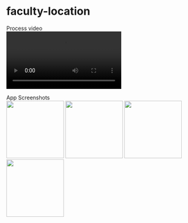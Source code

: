 # faculty-location

Process video  
![Process video](https://github.com/shwan26/faculty-location/blob/main/Screen%20Recording%202024-08-17%20at%2012.03.32%E2%80%AFPM.mov)

App Screenshots  
<img src="https://github.com/user-attachments/assets/d31c4361-2d24-4774-8ac5-81bfa0448e4a" width="150"/>
<img src="https://github.com/user-attachments/assets/3ba5bebf-13df-4558-8e06-2f8744e3e482" width="150"/>
<img src="https://github.com/user-attachments/assets/466973d2-9870-407e-ad9a-c18effcfba8d" width="150"/>
<img src="https://github.com/user-attachments/assets/4c614f3c-36c2-461e-b8b6-e639fee5a1b3" width="150"/>



